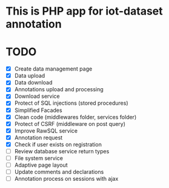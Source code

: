 This is PHP app for iot-dataset annotation
==================

# TODO
- [x] Create data management page
- [x] Data upload
- [x] Data download
- [x] Annotations upload and processing
- [x] Download service
- [x] Protect of SQL injections (stored procedures)
- [x] Simplified Facades
- [x] Clean code (middlewares folder, services folder)
- [x] Protect of CSRF (middleware on post query)
- [x] Improve RawSQL service
- [x] Annotation request
- [x] Check if user exists on registration
- [ ] Review database service return types
- [ ] File system service
- [ ] Adaptive page layout
- [ ] Update comments and declarations
- [ ] Annotation process on sessions with ajax
